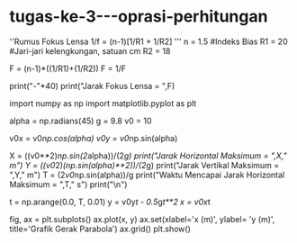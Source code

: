 # tugas-ke-3---oprasi-perhitungan
''Rumus Fokus Lensa
    1/f = (n-1)[1/R1 + 1/R2]
'''
n  = 1.5    #Indeks Bias
R1 = 20     #Jari-jari kelengkungan, satuan cm
R2 = 18

F = (n-1)*((1/R1)+(1/R2))
F = 1/F

print("-"*40)
print("Jarak Fokus Lensa = ",F)

import numpy as np
import matplotlib.pyplot as plt

alpha = np.radians(45)
g = 9.8
v0 = 10

v0x = v0*np.cos(alpha)
v0y = v0*np.sin(alpha)

X = ((v0**2)*np.sin(2*alpha))/(2*g)
print("Jarak Horizontal Maksimum = ",X," m")
Y = ((v0*2)*(np.sin(alpha)**2))/(2*g)
print("Jarak Vertikal Maksimum = ",Y," m")
T = (2*v0*np.sin(alpha))/g
print("Waktu Mencapai Jarak Horizontal Maksimum = ",T," s")
print("\n")

t = np.arange(0.0, T, 0.01)
y = v0y*t - 0.5*g*t**2
x = v0x*t

fig, ax = plt.subplots()
ax.plot(x, y)
ax.set(xlabel='x (m)', ylabel= 'y (m)', title='Grafik Gerak Parabola')
ax.grid()
plt.show()
